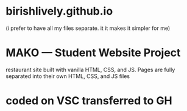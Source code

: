 # birishlively.github.io
(i prefer to have all my files separate. it it makes it simpler for me)

# MAKO — Student Website Project
restaurant site built with vanilla HTML, CSS, and JS. Pages are fully separated into their own HTML, CSS, and JS files 

# coded on VSC transferred to GH


